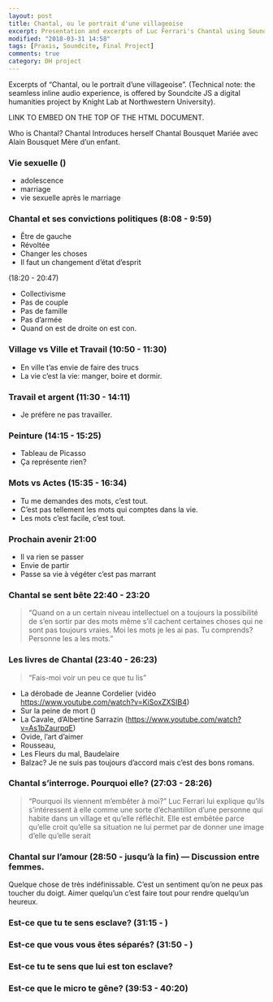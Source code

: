 ```yaml
---
layout: post
title: Chantal, ou le portrait d'une villageoise
excerpt: Presentation and excerpts of Luc Ferrari's Chantal using Soundcite JS.
modified: "2018-03-31 14:58"
tags: [Praxis, Soundcite, Final Project]
comments: true
category: DH project
---
```


Excerpts of “Chantal, ou le portrait d’une villageoise”.
(Technical note: the seamless inline audio experience, is offered by Soundcite JS a digital humanities project by Knight Lab at Northwestern University).  

LINK TO EMBED ON THE TOP OF THE HTML DOCUMENT.
<link href='https://cdn.knightlab.com/libs/soundcite/latest/css/player.css' rel='stylesheet' type='text/css'><script type='text/javascript' src='https://cdn.knightlab.com/libs/soundcite/latest/js/soundcite.min.js'></script>


Who is Chantal?
<span class="soundcite" data-id="422871891" data-start="0" data-end="209442" data-plays="1">Chantal Introduces herself</span>
Chantal Bousquet
Mariée avec Alain Bousquet
Mère d’un enfant.

### Vie sexuelle ()
- adolescence
- marriage
- vie sexuelle après le marriage

### Chantal et ses convictions politiques (8:08 - 9:59)
- Être de gauche
- Révoltée
- Changer les choses
- Il faut un changement d’état d’esprit

(18:20 - 20:47)
- Collectivisme
- Pas de couple
- Pas de famille
- Pas d’armée
-  Quand on est de droite on est con.

### Village vs Ville et Travail (10:50 - 11:30)
- En ville t’as envie de faire des trucs
- La vie c’est la vie: manger, boire et dormir.  

### Travail et argent (11:30 - 14:11)
- Je préfère ne pas travailler.


### Peinture (14:15 - 15:25)
- Tableau de Picasso
- Ça représente rien?

### Mots vs Actes (15:35 - 16:34)
- Tu me demandes des mots, c’est tout.
- C’est pas tellement les mots qui comptes dans la vie.
- Les mots c’est facile, c’est tout.  

### Prochain avenir 21:00
- Il va rien se passer
- Envie de partir
- Passe sa vie à végéter c’est pas marrant

### Chantal se sent bête 22:40 - 23:20
> “Quand on a un certain niveau intellectuel on a toujours la possibilité de s’en sortir par des mots même s’il cachent certaines choses qui ne sont pas toujours vraies. Moi les mots je les ai pas. Tu comprends?
Personne les a les mots.”

### Les livres de Chantal (23:40 - 26:23)
> “Fais-moi voir un peu ce que tu lis”
- La dérobade de Jeanne Cordelier (vidéo https://www.youtube.com/watch?v=KiSoxZXSIB4)
- Sur la peine de mort ()
- La Cavale, d’Albertine Sarrazin (https://www.youtube.com/watch?v=As1bZaurpqE)
- Ovide, l’art d’aimer
- Rousseau,  
- Les Fleurs du mal, Baudelaire  
- Balzac? Je ne suis pas toujours d’accord mais c’est des bons romans.  

### Chantal s’interroge. Pourquoi elle? (27:03 - 28:26)
> “Pourquoi ils viennent m’embêter à moi?”
Luc Ferrari lui explique qu’ils s’intéressent à elle comme une sorte d’échantillon d’une personne qui habite dans un village et qu’elle réfléchit. Elle est embêtée parce qu’elle croit qu’elle sa situation ne lui permet par de donner une image d’elle qu’elle serait  

### Chantal sur l’amour (28:50 - jusqu’à la fin) — Discussion entre femmes.
Quelque chose de très indéfinissable. C’est un sentiment qu’on ne peux pas toucher du doigt. Aimer quelqu’un c’est faire tout pour rendre quelqu’un heureux.

### Est-ce que tu te sens esclave? (31:15 - )


### Est-ce que vous vous êtes séparés? (31:50 - )


### Est-ce tu te sens que lui est ton esclave?

### Est-ce que le micro te gêne? (39:53 - 40:20)
